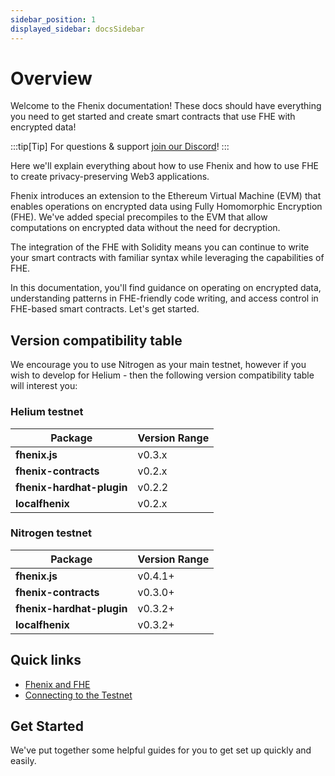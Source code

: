 ```yaml
---
sidebar_position: 1
displayed_sidebar: docsSidebar
---
```


# Overview

Welcome to the Fhenix documentation! These docs should have everything you need to get started and create smart contracts that use FHE with encrypted data!&#x20;

:::tip[Tip]
For questions & support [join our Discord](https://discord.com/invite/FuVgxrvJMY)!
:::

Here we'll explain everything about how to use Fhenix and how to use FHE to create privacy-preserving Web3 applications.

Fhenix introduces an extension to the Ethereum Virtual Machine (EVM) that enables operations on encrypted data using Fully Homomorphic Encryption (FHE). We've added special precompiles to the EVM that allow computations on encrypted data without the need for decryption.

The integration of the FHE with Solidity means you can continue to write your smart contracts with familiar syntax while leveraging the capabilities of FHE.

In this documentation, you'll find guidance on operating on encrypted data, understanding patterns in FHE-friendly code writing, and access control in FHE-based smart contracts. Let's get started.

## Version compatibility table

We encourage you to use Nitrogen as your main testnet, however if you wish to develop for Helium - then the following version compatibility table will interest you:


### Helium testnet
| Package               | Version Range               |
|-----------------------|-----------------------------|
| **fhenix.js**         | v0.3.x                      |
| **fhenix-contracts**  | v0.2.x                      |
| **fhenix-hardhat-plugin** | v0.2.2                 |
| **localfhenix**       | v0.2.x                      |


### Nitrogen testnet
| Package               | Version Range               |
|-----------------------|-----------------------------|
| **fhenix.js**         | v0.4.1+                     |
| **fhenix-contracts**  | v0.3.0+                     |
| **fhenix-hardhat-plugin** | v0.3.2+               |
| **localfhenix**       | v0.3.2+                     |

## Quick links

* [Fhenix and FHE](Fhenix%20Testnet/Fhenix-T-FHE.md)
* [Connecting to the Testnet](Fhenix%20Testnet/Connecting-To.md)

## Get Started

We've put together some helpful guides for you to get set up quickly and easily.

[//]: # '{% content-ref url="developer-guides/getting-started.md" %}'
[//]: # "[getting-started.md](developer-guides/getting-started.md)"
[//]: # "{% endcontent-ref %}"
[//]: #
[//]: # '{% content-ref url="developer-guides/fhenix-by-example/" %}'
[//]: # "[fhenix-by-example](developer-guides/fhenix-by-example/)"
[//]: # "{% endcontent-ref %}"
